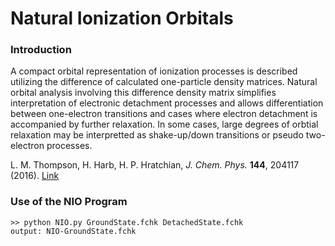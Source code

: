 # Natural Ionization Orbitals

### Introduction

A compact orbital representation of ionization processes is described utilizing the difference of calculated one-particle density matrices. Natural orbital analysis involving this difference density matrix simplifies interpretation of electronic detachment processes and allows differentiation between one-electron transitions and cases where electron detachment is accompanied by further relaxation. In some cases, large degrees of orbtial relaxation may be interpretted as shake-up/down transitions or pseudo two-electron processes.

L. M. Thompson, H. Harb, H. P. Hratchian, _J. Chem. Phys._ __144__, 204117 (2016). [Link](https://doi.org/10.1063/1.4951738)

### Use of the NIO Program

```
>> python NIO.py GroundState.fchk DetachedState.fchk
output: NIO-GroundState.fchk
```

